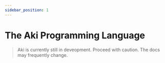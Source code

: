 ```yaml
---
sidebar_position: 1
---
```


# The Aki Programming Language

> Aki is currently still in deveopment. Proceed with caution. The docs may frequently change.